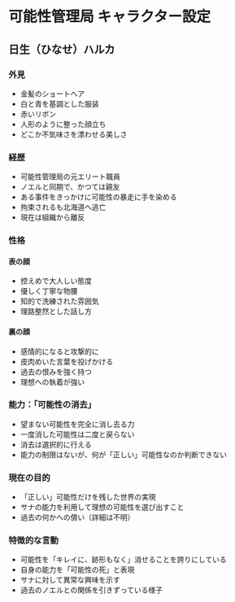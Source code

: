 # 可能性管理局 キャラクター設定

## 日生（ひなせ）ハルカ

### 外見
- 金髪のショートヘア
- 白と青を基調とした服装
- 赤いリボン
- 人形のように整った顔立ち
- どこか不気味さを漂わせる美しさ

### 経歴
- 可能性管理局の元エリート職員
- ノエルと同期で、かつては親友
- ある事件をきっかけに可能性の暴走に手を染める
- 拘束されるも北海道へ逃亡
- 現在は組織から離反

### 性格
#### 表の顔
- 控えめで大人しい態度
- 優しく丁寧な物腰
- 知的で洗練された雰囲気
- 理路整然とした話し方

#### 裏の顔
- 感情的になると攻撃的に
- 皮肉めいた言葉を投げかける
- 過去の恨みを強く持つ
- 理想への執着が強い

### 能力：「可能性の消去」
- 望まない可能性を完全に消し去る力
- 一度消した可能性は二度と戻らない
- 消去は選択的に行える
- 能力の制限はないが、何が「正しい」可能性なのか判断できない

### 現在の目的
- 「正しい」可能性だけを残した世界の実現
- サナの能力を利用して理想の可能性を選び出すこと
- 過去の何かへの償い（詳細は不明）

### 特徴的な言動
- 可能性を「キレイに、跡形もなく」消せることを誇りにしている
- 自身の能力を「可能性の死」と表現
- サナに対して異常な興味を示す
- 過去のノエルとの関係を引きずっている様子